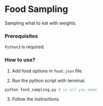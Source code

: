 # Food Sampling

Sampling what to eat with weights.

### Prerequisites
`Python3` is required. 

### How to use?

1. Add food options in `food.json` file.

2. Run the python script with terminal.

```bash
python food_sampling.py # is all you need.
```

3. Follow the instructions.